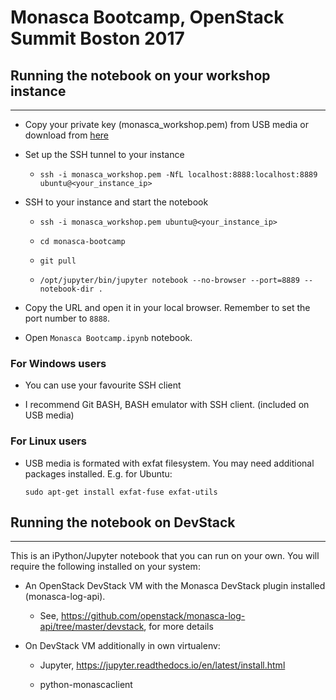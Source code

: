# Monasca Bootcamp, OpenStack Summit Boston 2017

## Running the notebook on your workshop instance
---

* Copy your private key (monasca_workshop.pem) from USB media or download from
  [here](https://drive.google.com/file/d/0B799R_-18_PFYUU0eEpteTB4Mjg/view?usp=sharing)

* Set up the SSH tunnel to your instance

    * `ssh -i monasca_workshop.pem -NfL localhost:8888:localhost:8889 ubuntu@<your_instance_ip>`

* SSH to your instance and start the notebook

    * `ssh -i monasca_workshop.pem ubuntu@<your_instance_ip>`

    * `cd monasca-bootcamp`

    * `git pull`

    * `/opt/jupyter/bin/jupyter notebook --no-browser --port=8889 --notebook-dir .`

* Copy the URL and open it in your local browser. Remember to set the port number to `8888`.

* Open `Monasca Bootcamp.ipynb` notebook.

### For Windows users

* You can use your favourite SSH client

* I recommend Git BASH, BASH emulator with SSH client. (included on USB media)

### For Linux users

* USB media is formated with exfat filesystem. You may need additional
  packages installed. E.g. for Ubuntu:

      sudo apt-get install exfat-fuse exfat-utils

## Running the notebook on DevStack
---
This is an iPython/Jupyter notebook that you can run on your own.
You will require the following installed on your system:

* An OpenStack DevStack VM with the Monasca DevStack plugin installed (monasca-log-api).

    * See, https://github.com/openstack/monasca-log-api/tree/master/devstack, for more details

* On DevStack VM additionally in own virtualenv:

  * Jupyter, https://jupyter.readthedocs.io/en/latest/install.html

  * python-monascaclient

